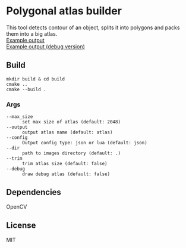 # Polygonal atlas builder  

This tool detects contour of an object, splits it into polygons and packs them into a big atlas.  
[Example output](https://i.imgur.com/ymbfSpO.png)  
[Example output (debug version)](https://i.imgur.com/FUZiMGV.png)

## Build  

`mkdir build & cd build`  
`cmake ..`  
`cmake --build .`

### Args  
```
--max_size
      set max size of atlas (default: 2048)
--output
      output atlas name (default: atlas)
--config
      Output config type: json or lua (default: json)
--dir 
      path to images directory (default: .)
--trim
      trim atlas size (default: false)
--debug
      draw debug atlas (default: false)
```

## Dependencies  

OpenCV

## License  

MIT
